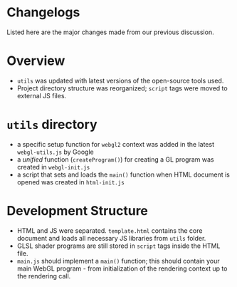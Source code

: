 # Changelogs

Listed here are the major changes made from our previous discussion.

# Overview

+ `utils` was updated with latest versions of the open-source tools used.  
+ Project directory structure was reorganized; `script` tags were moved to external JS files. 

# `utils` directory

+ a specific setup function for `webgl2` context was added in the latest `webgl-utils.js` by Google
+ a _unified_ function (`createProgram()`) for creating a GL program was created in `webgl-init.js`
+ a script that sets and loads the `main()` function when HTML document is opened was created in `html-init.js` 

# Development Structure

+ HTML and JS were separated. `template.html` contains the core document and loads all necessary JS libraries from `utils` folder. 
+ GLSL shader programs are still stored in `script` tags inside the HTML file. 
+ `main.js` should implement a `main()` function; this should contain your main WebGL program - from initialization of the rendering context up to the rendering call. 